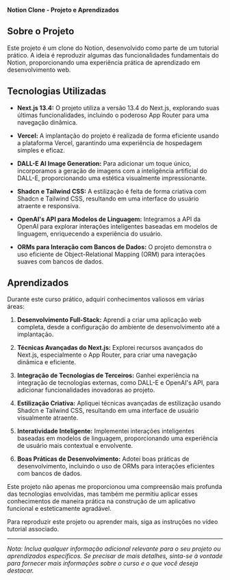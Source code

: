 **Notion Clone - Projeto e Aprendizados**

## Sobre o Projeto

Este projeto é um clone do Notion, desenvolvido como parte de um tutorial prático. A ideia é reproduzir algumas das funcionalidades fundamentais do Notion, proporcionando uma experiência prática de aprendizado em desenvolvimento web.

## Tecnologias Utilizadas

- **Next.js 13.4:**
  O projeto utiliza a versão 13.4 do Next.js, explorando suas últimas funcionalidades, incluindo o poderoso App Router para uma navegação dinâmica.

- **Vercel:**
  A implantação do projeto é realizada de forma eficiente usando a plataforma Vercel, garantindo uma experiência de hospedagem simples e eficaz.

- **DALL-E AI Image Generation:**
  Para adicionar um toque único, incorporamos a geração de imagens com a inteligência artificial do DALL-E, proporcionando uma estética visualmente impressionante.

- **Shadcn e Tailwind CSS:**
  A estilização é feita de forma criativa com Shadcn e Tailwind CSS, resultando em uma interface do usuário atraente e responsiva.

- **OpenAI's API para Modelos de Linguagem:**
  Integramos a API da OpenAI para explorar interações inteligentes baseadas em modelos de linguagem, enriquecendo a experiência do usuário.

- **ORMs para Interação com Bancos de Dados:**
  O projeto demonstra o uso eficiente de Object-Relational Mapping (ORM) para interações suaves com bancos de dados.

## Aprendizados

Durante este curso prático, adquiri conhecimentos valiosos em várias áreas:

1. **Desenvolvimento Full-Stack:**
   Aprendi a criar uma aplicação web completa, desde a configuração do ambiente de desenvolvimento até a implantação.

2. **Técnicas Avançadas do Next.js:**
   Explorei recursos avançados do Next.js, especialmente o App Router, para criar uma navegação dinâmica e eficiente.

3. **Integração de Tecnologias de Terceiros:**
   Ganhei experiência na integração de tecnologias externas, como DALL-E e OpenAI's API, para adicionar funcionalidades inovadoras ao projeto.

4. **Estilização Criativa:**
   Apliquei técnicas avançadas de estilização usando Shadcn e Tailwind CSS, resultando em uma interface de usuário visualmente atraente.

5. **Interatividade Inteligente:**
   Implementei interações inteligentes baseadas em modelos de linguagem, proporcionando uma experiência de usuário mais contextual e envolvente.

6. **Boas Práticas de Desenvolvimento:**
   Adotei boas práticas de desenvolvimento, incluindo o uso de ORMs para interações eficientes com bancos de dados.

Este projeto não apenas me proporcionou uma compreensão mais profunda das tecnologias envolvidas, mas também me permitiu aplicar esses conhecimentos de maneira prática na construção de um aplicativo funcional e esteticamente agradável.

Para reproduzir este projeto ou aprender mais, siga as instruções no vídeo tutorial associado.

---

*Nota: Inclua qualquer informação adicional relevante para o seu projeto ou aprendizados específicos. Se precisar de mais detalhes, sinta-se à vontade para fornecer mais informações sobre o curso e o que você deseja destacar.*